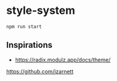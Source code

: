# style-system

`npm run start`

## Inspirations

- https://radix.modulz.app/docs/theme/


https://github.com/jzarnett
